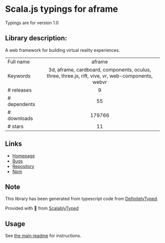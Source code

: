 
# Scala.js typings for aframe

Typings are for version 1.0

## Library description:
A web framework for building virtual reality experiences.

|                    |                 |
| ------------------ | :-------------: |
| Full name          | aframe |
| Keywords           | 3d, aframe, cardboard, components, oculus, three, three.js, rift, vive, vr, web-components, webvr |
| # releases         | 9 |
| # dependents       | 55 |
| # downloads        | 179766 |
| # stars            | 11 |

## Links
- [Homepage](https://aframe.io/)
- [Bugs](https://github.com/aframevr/aframe/issues)
- [Repository](https://github.com/aframevr/aframe)
- [Npm](https://www.npmjs.com/package/aframe)
    


## Note
This library has been generated from typescript code from [DefinitelyTyped](https://definitelytyped.org).

Provided with :purple_heart: from [ScalablyTyped](https://github.com/oyvindberg/ScalablyTyped)

## Usage
See [the main readme](../../readme.md) for instructions.


